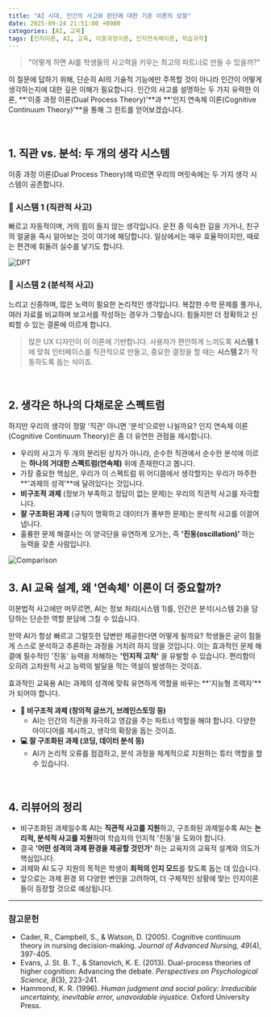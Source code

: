 ```yaml
---
title: "AI 시대, 인간의 사고와 판단에 대한 기존 이론의 성찰"
date: 2025-09-24 21:51:00 +0900
categories: [AI, 교육]
tags: [인지이론, AI, 교육, 이중과정이론, 인지연속체이론, 학습과학]
---
```


> "어떻게 하면 AI를 학생들의 사고력을 키우는 최고의 파트너로 만들 수 있을까?" 

이 질문에 답하기 위해, 단순히 AI의 기술적 기능에만 주목할 것이 아니라 인간이 어떻게 생각하는지에 대한 깊은 이해가 필요합니다. 인간의 사고를 설명하는 두 가지 유력한 이론, **'이중 과정 이론(Dual Process Theory)'**과 **'인지 연속체 이론(Cognitive Continuum Theory)'**을 통해 그 힌트를 얻어보겠습니다.

<br>

## 1. 직관 vs. 분석: 두 개의 생각 시스템

이중 과정 이론(Dual Process Theory)에 따르면 우리의 머릿속에는 두 가지 생각 시스템이 공존합니다.

### 🧠 시스템 1 (직관적 사고)
빠르고 자동적이며, 거의 힘이 들지 않는 생각입니다. 운전 중 익숙한 길을 가거나, 친구의 얼굴을 즉시 알아보는 것이 여기에 해당합니다. 일상에서는 매우 효율적이지만, 때로는 편견에 휘둘려 실수를 낳기도 합니다.

![DPT](/assets/DPT.ㅓpg)


### 🤔 시스템 2 (분석적 사고)
느리고 신중하며, 많은 노력이 필요한 논리적인 생각입니다. 복잡한 수학 문제를 풀거나, 여러 자료를 비교하며 보고서를 작성하는 경우가 그렇습니다. 힘들지만 더 정확하고 신뢰할 수 있는 결론에 이르게 합니다.

> 많은 UX 디자인이 이 이론에 기반합니다. 사용자가 편안하게 느끼도록 **시스템 1**에 맞춰 인터페이스를 직관적으로 만들고, 중요한 결정을 할 때는 **시스템 2**가 작동하도록 돕는 식이죠.

<br>

## 2. 생각은 하나의 다채로운 스펙트럼

하지만 우리의 생각이 정말 '직관' 아니면 '분석'으로만 나뉠까요? 인지 연속체 이론(Cognitive Continuum Theory)은 좀 더 유연한 관점을 제시합니다.

- 우리의 사고가 두 개의 분리된 상자가 아니라, 순수한 직관에서 순수한 분석에 이르는 **하나의 거대한 스펙트럼(연속체)** 위에 존재한다고 봅니다.
- 가장 중요한 핵심은, 우리가 이 스펙트럼 위 어디쯤에서 생각할지는 우리가 마주한 **'과제의 성격'**에 달려있다는 것입니다.
- **비구조적 과제** (정보가 부족하고 정답이 없는 문제)는 우리의 직관적 사고를 자극합니다.
- **잘 구조화된 과제** (규칙이 명확하고 데이터가 풍부한 문제)는 분석적 사고를 이끌어냅니다.
- 훌륭한 문제 해결사는 이 양극단을 유연하게 오가는, 즉 **'진동(oscillation)'** 하는 능력을 갖춘 사람입니다.

![Comparison](/assets/Comparison.ㅓpg)
<br>

## 3. AI 교육 설계, 왜 '연속체' 이론이 더 중요할까?

이분법적 사고에만 머무르면, AI는 정보 처리(시스템 1)를, 인간은 분석(시스템 2)을 담당하는 단순한 역할 분담에 그칠 수 있습니다.

만약 AI가 항상 빠르고 그럴듯한 답변만 제공한다면 어떻게 될까요? 학생들은 굳이 힘들게 스스로 분석하고 추론하는 과정을 거치려 하지 않을 것입니다. 이는 효과적인 문제 해결에 필수적인 '진동' 능력을 저해하는 **'인지적 고착'** 을 유발할 수 있습니다. 편리함이 오히려 고차원적 사고 능력의 발달을 막는 역설이 발생하는 것이죠.

효과적인 교육용 AI는 과제의 성격에 맞춰 유연하게 역할을 바꾸는 **'지능형 조력자'**가 되어야 합니다.

- **🎨 비구조적 과제 (창의적 글쓰기, 브레인스토밍 등)**
  - AI는 인간의 직관을 자극하고 영감을 주는 파트너 역할을 해야 합니다. 다양한 아이디어를 제시하고, 생각의 확장을 돕는 것이죠.
- **💻 잘 구조화된 과제 (코딩, 데이터 분석 등)**
  - AI가 논리적 오류를 점검하고, 분석 과정을 체계적으로 지원하는 튜터 역할을 할 수 있습니다.

<br>

## 4. 리뷰어의 정리

- 비구조화된 과제일수록 AI는 **직관적 사고를 지원**하고, 구조화된 과제일수록 AI는 **논리적, 분석적 사고를 지원**하여 학습자의 인지적 '진동'을 도와야 합니다.
- 결국 **'어떤 성격의 과제 환경을 제공할 것인가'** 하는 교육자의 교육적 설계와 의도가 핵심입니다.
- 과제와 AI 도구 지원의 목적은 학생이 **최적의 인지 모드**를 찾도록 돕는 데 있습니다.
- 앞으로는 과제 환경 외 다양한 변인을 고려하여, 더 구체적인 상황에 맞는 인지이론들이 등장할 것으로 예상됩니다.

---

### 참고문헌
- Cader, R., Campbell, S., & Watson, D. (2005). Cognitive continuum theory in nursing decision-making. *Journal of Advanced Nursing, 49*(4), 397-405.
- Evans, J. St. B. T., & Stanovich, K. E. (2013). Dual-process theories of higher cognition: Advancing the debate. *Perspectives on Psychological Science, 8*(3), 223-241.
- Hammond, K. R. (1996). *Human judgment and social policy: Irreducible uncertainty, inevitable error, unavoidable injustice.* Oxford University Press.
